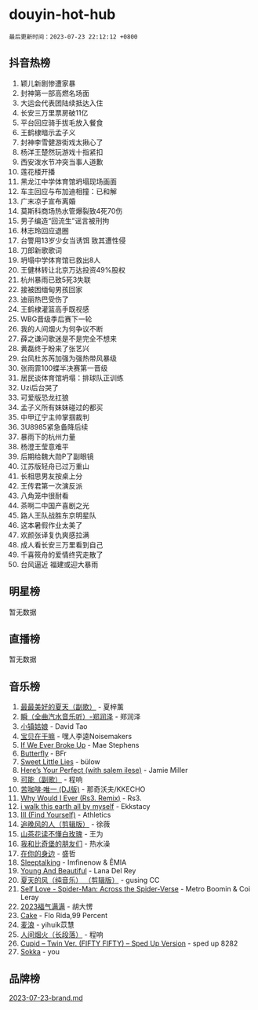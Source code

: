 # douyin-hot-hub

`最后更新时间：2023-07-23 22:12:12 +0800`

## 抖音热榜

1. 颖儿新剧惨遭家暴
1. 封神第一部高燃名场面
1. 大运会代表团陆续抵达入住
1. 长安三万里票房破11亿
1. 平台回应骑手拔毛放入餐食
1. 王鹤棣暗示孟子义
1. 封神李雪健游街戏太揪心了
1. 杨洋王楚然玩游戏十指紧扣
1. 西安泼水节冲突当事人道歉
1. 莲花楼开播
1. 黑龙江中学体育馆坍塌现场画面
1. 车主回应与布加迪相撞：已和解
1. 广末凉子宣布离婚
1. 莫斯科商场热水管爆裂致4死70伤
1. 男子编造“回流生”谣言被刑拘
1. 林志玲回应退圈
1. 台警用13岁少女当诱饵 致其遭性侵
1. 刀郎新歌歌词
1. 坍塌中学体育馆已救出8人
1. 王健林转让北京万达投资49%股权
1. 杭州暴雨已致5死3失联
1. 接被困缅甸男孩回家
1. 迪丽热巴受伤了
1. 王鹤棣灌篮高手既视感
1. WBG晋级季后赛下一轮
1. 我的人间烟火为何争议不断
1. 薛之谦问歌迷是不是完全不想来
1. 黄磊终于盼来了张艺兴
1. 台风杜苏芮加强为强热带风暴级
1. 张雨霏100蝶半决赛第一晋级
1. 居民谈体育馆坍塌：排球队正训练
1. Uzi后台哭了
1. 可爱版恐龙扛狼
1. 孟子义所有妹妹碰过的都买
1. 中甲辽宁主帅掌掴裁判
1. 3U8985紧急备降后续
1. 暴雨下的杭州力量
1. 杨澄王莹意难平
1. 后期给魏大勋P了副眼镜
1. 江苏版轻舟已过万重山
1. 长相思男友按桌上分
1. 王传君第一次演反派
1. 八角笼中很耐看
1. 茶啊二中国产喜剧之光
1. 路人王队战胜东京明星队
1. 这本暑假作业太美了
1. 欢颜张译复仇爽感拉满
1. 成人看长安三万里看到自己
1. 千喜筱舟的爱情终究走散了
1. 台风逼近 福建或迎大暴雨

## 明星榜

暂无数据

## 直播榜

暂无数据

## 音乐榜

1. [最最美好的夏天（副歌）](https://sf3-cdn-tos.douyinstatic.com/obj/tos-cn-ve-2774/o4FMghDLZkPIkCutdrsXlbTHcaZztBfeCp9AFS) - 夏梓薰
1. [瞬（全曲汽水音乐听）-郑润泽](https://sf3-cdn-tos.douyinstatic.com/obj/tos-cn-ve-2774/o4Vb9eJZClCZTnRQYy0BRSeHGrDtrkrQgIBvQt) - 郑润泽
1. [小镇姑娘](https://sf6-cdn-tos.douyinstatic.com/obj/tos-cn-ve-2774/1ee4fa49917d4e9e8f06512cc6e778d9) - David Tao
1. [宝贝在干嘛](https://sf6-cdn-tos.douyinstatic.com/obj/tos-cn-ve-2774/okW4hBCfJI5B2ZEgTCtikhMW7IafzNrBQIYkpJ) - 嘿人李逵Noisemakers
1. [If We Ever Broke Up](https://sf3-cdn-tos.douyinstatic.com/obj/tos-cn-ve-2774/o8onj5HDk0ImtBmO0URBfeyCDXQJMYkQ1gb8Zy) - Mae Stephens
1. [Butterfly](https://sf3-cdn-tos.douyinstatic.com/obj/tos-cn-ve-2774/oIw3zNLcWhUhUDWqtQxQfAx6IXsSBzbyCg7CM0) - BFr
1. [Sweet Little Lies](https://sf3-cdn-tos.douyinstatic.com/obj/tos-cn-ve-2774/cebdd23e942a452c84c197b17c22ac7a) - bülow
1. [Here’s Your Perfect (with salem ilese)](https://sf6-cdn-tos.douyinstatic.com/obj/tos-cn-ve-2774/076b1576c6c546598f803fe53da388a7) - Jamie Miller
1. [可能（副歌）](https://sf3-cdn-tos.douyinstatic.com/obj/tos-cn-ve-2774/cde1731888894259b333569393c2fb51) - 程响
1. [苦咖啡·唯一 (DJ版)](https://sf3-cdn-tos.douyinstatic.com/obj/tos-cn-ve-2774/oohZWXUzNXlh9bzpBgNUfJCQHGILwWgDBaejQt) - 那奇沃夫/KKECHO
1. [Why Would I Ever (Rs3. Remix)](https://sf6-cdn-tos.douyinstatic.com/obj/tos-cn-ve-2774/oQNX0xZhO8IXeCRjCJQUZzkfQNLi2ItDAzEBgz) - Rs3.
1. [i walk this earth all by myself](https://sf3-cdn-tos.douyinstatic.com/obj/tos-cn-ve-2774/c751e38547b548b389ff6e1b9203b1de) - Ekkstacy
1. [III (Find Yourself)](https://sf6-cdn-tos.douyinstatic.com/obj/tos-cn-ve-2774/3b9e482a6da74de29fd5e2440e4373b4) - Athletics
1. [追晚风的人（剪辑版）](https://sf6-cdn-tos.douyinstatic.com/obj/tos-cn-ve-2774/560835060af84ac29cd5c12e2a98f7eb) - 徐薇
1. [山茶花读不懂白玫瑰](https://sf3-cdn-tos.douyinstatic.com/obj/tos-cn-ve-2774/osfn8B7DktrRHEPJgPCfDbw7QDQEkwC16BxZg9) - 王为
1. [我和比奇堡的朋友们](https://sf3-cdn-tos.douyinstatic.com/obj/tos-cn-ve-2774/f0505db981ea4a6d91453a15924a82aa) - 热水澡
1. [在你的身边](https://sf6-cdn-tos.douyinstatic.com/obj/tos-cn-ve-2774/9dce2ee6c9f84c17a6d68458730d7ae8) - 盛哲
1. [Sleeptalking](https://sf6-cdn-tos.douyinstatic.com/obj/tos-cn-ve-2774/f23bc60230804ede98a163e1926e0857) - Imfinenow & ÊMIA
1. [Young And Beautiful](https://sf6-cdn-tos.douyinstatic.com/obj/tos-cn-ve-2774/3ca6987c98c947768abb9cce3ee5530c) - Lana Del Rey
1. [夏天的风（纯音乐） （剪辑版）](https://sf6-cdn-tos.douyinstatic.com/obj/tos-cn-ve-2774/oUzLjBZZFQAoNRmGokEeD5zfQCObp6UeFAnTa6) - gusing CC
1. [Self Love - Spider-Man: Across the Spider-Verse](https://sf3-cdn-tos.douyinstatic.com/obj/tos-cn-ve-2774/o8YzagIFYnO2FNIznDQzpeeLfrdCVAbYDDaLoS) - Metro Boomin & Coi Leray
1. [2023福气满满](https://sf3-cdn-tos.douyinstatic.com/obj/tos-cn-ve-2774/ocebsi6kbCVkBMAcDJkqdZpBQMubYSQetK2gQn) - 胡大愣
1. [Cake](https://sf3-cdn-tos.douyinstatic.com/obj/tos-cn-ve-2774/3545db16eba4434c853ab891b2b752af) - Flo Rida,99 Percent
1. [麦浪](https://sf6-cdn-tos.douyinstatic.com/obj/tos-cn-ve-2774/872ff36b718445c6a3882ba18b546970) - yihuik苡慧
1. [人间烟火（长段落）](https://sf3-cdn-tos.douyinstatic.com/obj/tos-cn-ve-2774/eeb7f9f284d74db097f8341ace44bfa2) - 程响
1. [Cupid – Twin Ver. (FIFTY FIFTY) – Sped Up Version](https://sf6-cdn-tos.douyinstatic.com/obj/tos-cn-ve-2774/oMonQQ6t8nCfUnw44y8XBZkJytCgEBtWYebB2D) - sped up 8282
1. [Sokka](https://sf6-cdn-tos.douyinstatic.com/obj/tos-cn-ve-2774/b9c3e305c0474c898ce221c7aa498547) - you

## 品牌榜

[2023-07-23-brand.md](2023-07-23-brand.md)
